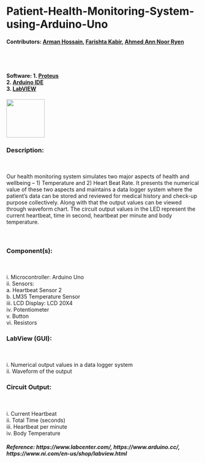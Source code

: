 # Patient-Health-Monitoring-System-using-Arduino-Uno
<h4>Contributors: <a href="https://github.com/AlphaDog707">Arman Hossain</a>, <a href="https://github.com/farishta4898">Farishta Kabir</a>, <a href="https://github.com/Noor131">Ahmed Ann Noor Ryen</a></h4>
<br><br>
<h4>Software: 
  1. <a href="https://www.labcenter.com/"> Proteus</a> <br>
  2. <a href="https://www.arduino.cc/"> Arduino IDE</a><br>
  3. <a href="https://www.ni.com/en-us/shop/labview.html"> LabVIEW</a></h4>
<img src="https://edasim.com/wp-content/uploads/2020/06/edasim-integrating-ideas-logo-proteus.png" style="height: 50pxpx; width: 100px">

<h3>Description:</h3><br><br> Our health monitoring system simulates two major aspects of health and
wellbeing – 1) Temperature and 2) Heart Beat Rate. It presents the numerical value of these
two aspects and maintains a data logger system where the patient’s data can be stored and
reviewed for medical history and check-up purpose collectively. Along with that the output
values can be viewed through waveform chart. The circuit output values in the LED represent
the current heartbeat, time in second, heartbeat per minute and body temperature.<br><br><br>

<h3>Component(s):</h3></h3><br><br>
i. Microcontroller: Arduino Uno <br>
ii. Sensors: <br>a. Heartbeat Sensor 2 <br>
b. LM35 Temperature Sensor <br>
iii. LCD Display: LCD 20X4 <br>
iv. Potentiometer <br>
v. Button <br>
vi. Resistors <br>

<h3>LabView (GUI):</h3><br><br>
i. Numerical output values in a data logger system <br>
ii. Waveform of the output <br>

<h3>Circuit Output:</h3><br><br>
i. Current Heartbeat <br>
ii. Total Time (seconds) <br>
iii. Heartbeat per minute <br>
iv. Body Temperature <br>

<h5>Reference: https://www.labcenter.com/, https://www.arduino.cc/, https://www.ni.com/en-us/shop/labview.html </h5>
